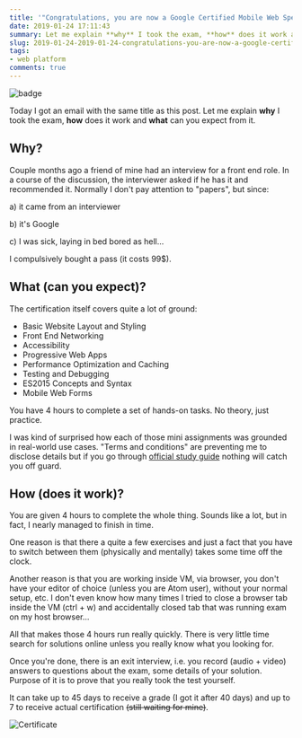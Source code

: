 ```yaml
---
title: '"Congratulations, you are now a Google Certified Mobile Web Specialist!"'
date: 2019-01-24 17:11:43
summary: Let me explain **why** I took the exam, **how** does it work and **what** can you expect from it.
slug: 2019-01-24-2019-01-24-congratulations-you-are-now-a-google-certified-mobile-web-specialist
tags:
- web platform
comments: true
---
```


![badge](https://api.accredible.com/v1/frontend/credential_website_embed_image/badge/12471549?key=8f900767955ce28b1273e535a28cab9be368be10bec61e04ed3b00cc31d8dd85)

Today I got an email with the same title as this post. Let me explain **why** I took the exam, **how** does it work and **what** can you expect from it.

<!-- more -->

## Why?

Couple months ago a friend of mine had an interview for a front end role. In a course of the discussion, the interviewer asked if he has it and recommended it. Normally I don't pay attention to "papers", but since:

a) it came from an interviewer

b) it's Google

c) I was sick, laying in bed bored as hell...

I compulsively bought a pass (it costs 99$).

## What (can you expect)?

The certification itself covers quite a lot of ground:

- Basic Website Layout and Styling
- Front End Networking
- Accessibility
- Progressive Web Apps
- Performance Optimization and Caching
- Testing and Debugging
- ES2015 Concepts and Syntax
- Mobile Web Forms

You have 4 hours to complete a set of hands-on tasks. No theory, just practice.

I was kind of surprised how each of those mini assignments was grounded in real-world use cases. "Terms and conditions" are preventing me to disclose details but if you go through [official study guide](https://developers.google.com/training/certification/mobile-web-specialist/StudyGuide_MobileWebSpecialist.pdf) nothing will catch you off guard.

## How (does it work)?

You are given 4 hours to complete the whole thing. Sounds like a lot, but in fact, I nearly managed to finish in time.

One reason is that there a quite a few exercises and just a fact that you have to switch between them (physically and mentally) takes some time off the clock.

Another reason is that you are working inside VM, via browser, you don't have your editor of choice (unless you are Atom user), without your normal setup, etc. I don't even know how many times I tried to close a browser tab inside the VM (ctrl + w) and accidentally closed tab that was running exam on my host browser...

All that makes those 4 hours run really quickly. There is very little time search for solutions online unless you really know what you looking for.

Once you're done, there is an exit interview, i.e. you record (audio + video) answers to questions about the exam, some details of your solution. Purpose of it is to prove that you really took the test yourself.

It can take up to 45 days to receive a grade (I got it after 40 days) and up to 7 to receive actual certification ~~(still waiting for mine)~~.

![Certificate](https://api.accredible.com/v1/frontend/credential_website_embed_image/certificate/12471549?key=8f900767955ce28b1273e535a28cab9be368be10bec61e04ed3b00cc31d8dd85)